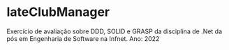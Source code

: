 # IateClubManager
Exercício de avaliação sobre DDD, SOLID  e GRASP da disciplina de .Net da pós em Engenharia de Software na Infnet. Ano: 2022
